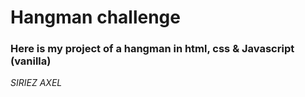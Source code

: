 # Hangman challenge

### Here is my project of a hangman in html, css & Javascript (vanilla)

*SIRIEZ AXEL*
